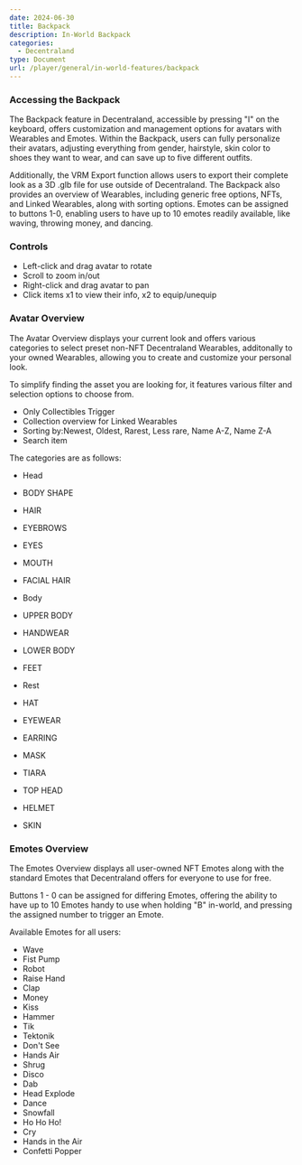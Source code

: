 ```yaml
---
date: 2024-06-30
title: Backpack
description: In-World Backpack
categories:
  - Decentraland
type: Document
url: /player/general/in-world-features/backpack
---
```


### Accessing the Backpack

The Backpack feature in Decentraland, accessible by pressing "I" on the keyboard, offers customization and management options for avatars with Wearables and Emotes. Within the Backpack, users can fully personalize their avatars, adjusting everything from gender, hairstyle, skin color to shoes they want to wear, and can save up to five different outfits.

Additionally, the VRM Export function allows users to export their complete look as a 3D .glb file for use outside of Decentraland. The Backpack also provides an overview of Wearables, including generic free options, NFTs, and Linked Wearables, along with sorting options. Emotes can be assigned to buttons 1-0, enabling users to have up to 10 emotes readily available, like waving, throwing money, and dancing.

### Controls

- Left-click and drag avatar to rotate
- Scroll to zoom in/out
- Right-click and drag avatar to pan
- Click items x1 to view their info, x2 to equip/unequip

### Avatar Overview

The Avatar Overview displays your current look and offers various categories to select preset non-NFT Decentraland Wearables, additonally to your owned Wearables, allowing you to create and customize your personal look.

To simplify finding the asset you are looking for, it features various filter and selection options to choose from.

- Only Collectibles Trigger
- Collection overview for Linked Wearables
- Sorting by:Newest, Oldest, Rarest, Less rare, Name A-Z, Name Z-A
- Search item

The categories are as follows:

- Head
 - BODY SHAPE
 - HAIR
 - EYEBROWS
 - EYES
 - MOUTH
 - FACIAL HAIR

- Body
 - UPPER BODY
 - HANDWEAR
 - LOWER BODY
 - FEET

- Rest
 - HAT
 - EYEWEAR
 - EARRING
 - MASK
 - TIARA
 - TOP HEAD
 - HELMET
 - SKIN

### Emotes Overview

The Emotes Overview displays all user-owned NFT Emotes along with the standard Emotes that Decentraland offers for everyone to use for free.

Buttons 1 - 0 can be assigned for differing Emotes, offering the ability to have up to 10 Emotes handy to use when holding "B" in-world, and pressing the assigned number to trigger an Emote.

Available Emotes for all users:

- Wave
- Fist Pump
- Robot
- Raise Hand
- Clap
- Money
- Kiss
- Hammer
- Tik
- Tektonik
- Don't See
- Hands Air
- Shrug
- Disco
- Dab
- Head Explode
- Dance
- Snowfall
- Ho Ho Ho!
- Cry
- Hands in the Air
- Confetti Popper

